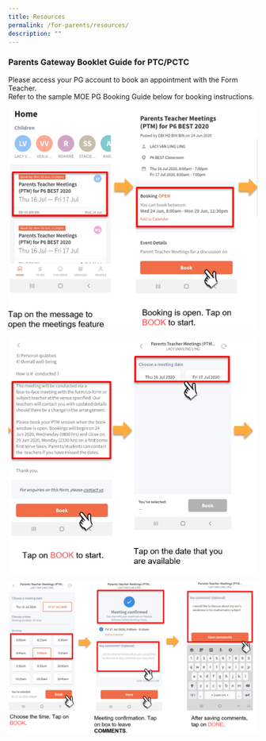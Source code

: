 ```yaml
---
title: Resources
permalink: /for-parents/resources/
description: ""
---
```




### **Parents Gateway Booklet Guide for PTC/PCTC**


Please access your PG account to book an appointment with the Form Teacher.       
Refer to the sample MOE PG Booking Guide below for booking instructions.

![](/images/PCTC%201.png)

![](/images/PCTC%202.png)

![](/images/PCTC%203.png)



